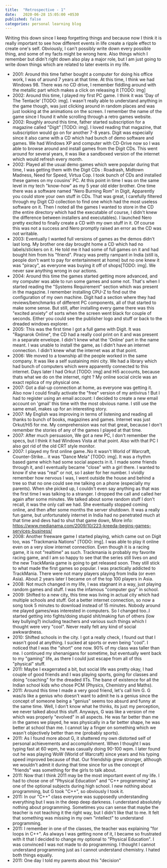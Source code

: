 ```yaml
---
title:  "Retrospective - 1"
date:   2020-06-28 15:05:00 +0530
published: false
categories: personal learning blog
---
```


Writing this down since I keep forgetting things and because now I think it is really important to see how different events in life create a ripple effect to create one's self.
Obviously, I can't possibly write down every possible thing, and some of my facts might be wrong here. Also things which I remember but didn't right down also play a major role, but I am just going to write down things which are related to later events in my life.

<!-- Notes: -->
* 2001: Around this time father bought a computer for doing his office work, I was of around 7 years 
at that time. At this time, I think we had Windows 98. There was no CD drive, I remember fiddling around with the metallic part which makes a click on releasing it [TODO: img]
* 2002: Around this time, I played my first PC game. I think it was 'Day of The Tentacle' [TODO: img]. I wasn't really able to understand anything in the game though, was just clicking around in random places and was just looking at the animations on the screen. I remember the name of the game since I found it while scrolling through a retro games website.
* 2002: Roughly around this time, father started subscription for a magazine called "Digit" [TODO: img]. I loved reading that magazine, that subscription would go on for another 7-8 years. Digit was especially since it also came with a CD which had bunch of demo software and games. We had Windows XP and computer with CD-Drive now so I was able to browse around and install games from the Digit CDs. This went around for several years, it was like a sandboxed version of the internet which would refresh every month.
* 2002: Played all the usual demo games which were popular during that time, I was getting them with the Digit CDs : Roadrash, Midtown Madness, Need for Speed, Virtua Cop. I took bunch of CDs and installed these games on my cousins' PC. At this point in time I was on the same level in my tech "know-how" as my 5 year old elder brother. One time there was a software named "Nero Burning Rom" in Digit, Apparently you could store your own stuff in CDs. That was great, I carefully filtered through my Digit CD collection to find one which had the most useless software on it.
  Then I noted all the games I wanted to store in the CD (the entire directory which had the executable of course, I didn't knew the difference between installers and executables). I launched Nero pretty excited to finally create a CD with my own stuff in it. Of course this was not a success and Nero promptly raised an error as the CD was not writable.
* 2003: Eventually I wanted full versions of games as the demos didn't last long. My brother one day brought home a CD which had no labels/stickers on it. He told me it had some of full games on it and had bought him from his "friend". Piracy was pretty rampant in India (still is, people don't want to pay for entertainment at home) but no one knew it was "piracy", as everyone was buying it off of shops[TODO: img]. We never saw anything wrong in our actions.
* 2004: Around this time the games started getting more advanced, and my computer was able to run some games and some not. That's when I started reading the "Systems Requirement" section which was present in the magazine. I remember installing CPU-Z to find out the configuration of my own machine. Digit had a section where they had reviews/benchmarks of different PC components, all of that started to make some sense. But still, after installing every game there was this "excited anxiety" of sorts when the screen went black for couple of seconds. Either you could see the publisher logo and stuff or back to the dreaded windows explorer.
* 2005: This was the first time I got a full game with Digit. It was "Ragnarok Online", the CD had a really cool print on it and was present in a separate envelope. I didn't knew what the 'Online' part in the name meant. I was unable to install the game, as I didn't have an internet connection. I didn't knew what the internet was at that point.
* 2006: We moved to a township all the people worked in the same company. It was like a self sustaining mini city.  We had a library which had bunch of computers which were apparently connected to this internet. Days later I had Orkut [TODO: img] and Hi5 accounts, because thats what we do on the internet, right ? My online social circle was an exact replica of my physical one.
* 2007: Got a dial-up connection at home, as everyone was getting it. Also now I could finally activate the "free" version of my antivirus ! But I had to register using an email account: I decided to create a new email account on 'gmail' this time with the most obvious name. I still use the same email, makes up for an interesting story.
* 2007: My English was improving in terms of listening and reading all thanks to bunch of books, magazines and games. Internet was just Orkut/Hi5 for me. My comprehension was not that great, because I don't remember the stories of any of the games I played at that time.
* 2007: After much persuasion, We got a new PC, I don't remember the specs, but I think it had Windows Vista at that point. Also with that PC I also got rid of the old CRT style monitor.
* 2007: I played my first online game..No it wasn't World of Warcraft, Counter-Strike... it was "Dance Mela" [TODO: img]. It was a rhythm based game which had some social aspects in it. I made some friends through it, and I eventually became "close" with a girl there. I wanted to know if she was "real" or not, so I asker for her number. I vividly remember how nervous I was, I went outside the house and behind a tree so that no one could see me talking on a phone (especially my parents). When she picked up, I couldn't even say anything as that was the first time I was talking to a stranger. I dropped the call and called her again after some minutes. We talked about some random stuff I don't recall, it was the only call we had. She eventually stopped coming online, and then after some months the server shutdown. It was a really fun game, but unfortunately internet in India had no penetrated much at that time and devs had to shut that game down, More info: https://www.medianama.com/2009/10/223-kreeda-begins-games-services-business/
* 2008: Another freeware game I started playing, which came out on Digit too, was "Trackmania Nations" [TODO: img]. I was able to play it online even on a very slow internet connection. Even though it is a racing game, it is not "realtime" as such. Trackmania is probably my favorite racing game, and I am so happy to see that the series still lives on and the new TrackMania game is going to get released soon. They still stick to what made the first games so popular. I was practically addicted to TrackMania. There were not many players playing from India (or even Asia). About 2 years later I became on of the top 100 players in Asia.
* 2008: Not much changed in my life, I was stagnant in a way, just playing random games and stuff. I was the infamous "computer guy" in school.
* 2009: Shifted to a new city, this time was living in actual city which had multiple schools and stuff. Got a better internet connection, so now a song took 5 minutes to download instead of 15 minutes. Nobody around me played games/was interested in computers. So I changed too..I started getting into fights/doing stupid shit/making fun of others (low key bullying?) including teachers and various such things which I thought were very "cool". Never really felt any kind of social awkwardness.
* 2010: Shifted schools in the city. I got a really check, I found out that I wasn't good at anything. I sucked at sports or even being "cool". I noticed that I was the "short" one now. 90% of my class was taller than me. I continued my shenanigans for sometime, but eventually went back to my "gaming" life, as there I could just escape from all of this "physical" stuff.
* 2011: Maybe I exagerrated a bit, but social life was pretty okay, I had couple of good friends and I was playing sports, going for classes and doing "coaching" for the dreaded IITs. The bane of existence for all the Indian school kids who chose PCM (Physics, Chemistry and Maths).
* 2011: Around this time I made a very good friend, let's call him G. G was/is like a genius who doesn't want to admit he is a genius since the concept of someone being a "genius" seems too absurd and funny at the same time. Well, I don't know what he thinks, its just my perception, we never talked about this stuff. Anyways, G was like a version of me which was properly "evolved" in all aspects. He was far better than me in the games we played, he was physically in a far better shape, he was better at school than me. I cannot lay a finger on something which we wasn't objectively better than me (probably sports).
* 2011: As I found more about G, it shattered my own distorted self of personal achievements and accomplishment. When I thought I was typing fast at 60 wpm, he was casually doing 90-100 wpm. I later found out he was playing WoW (World of Warcraft) since years and his typing speed improved because of that. Our friendship grew stronger, although we wouldn't admit it during that time since for us the concept of "friends" was something for the girls to talk about.
* 2011: Now that I think 2011 may be the most important event of my life. I had to chose one of "Physical Education" and "C++ programming" as one of the optional subjects during high school. I new nothing about programming, but G took "C++", so obviously I took it.
* 2011: In our "C++" class everyone was supposedly understanding everything but I was in the deep deep darkness. I understand absolutely nothing about programming. Sometimes you can sense that maybe the teacher is not teaching it the right way, but I didn't like that to me. It felt that something was missing in my own "intellect" to understand programming.
* 2011: I remember in one of the classes, the teacher was explaining "for loops in C++". As always I was getting none of it, I became so frustrated with it that I decided to change my optional to "Physical Education". I was convinced I was not made to do programming. I thought I cannot understand programming just as I cannot understand chemistry. I hated both things equally.
* 2011: One day I told my parents about this "decision"


